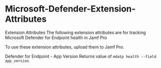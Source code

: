 # Microsoft-Defender-Extension-Attributes

Extension Attributes
The following extension attributes are for tracking Microsoft Defender for Endpoint health in Jamf Pro

To use these extension attributes, upload them to Jamf Pro.

Defender for Endpoint - App Version
Returns value of `mdatp health --field app_version`

